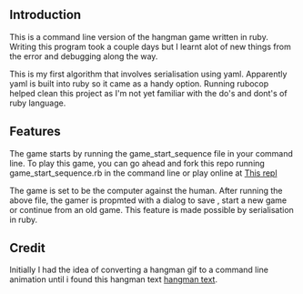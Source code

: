 ## Introduction

This is a command line version of the hangman game written in ruby. Writing this program took a couple days but I learnt alot of new things from the error and debugging along the way.

This is my first algorithm that involves serialisation using yaml. Apparently yaml is built into ruby so it came as a handy option. Running rubocop helped clean this project as I'm not yet familiar with the do's and dont's of ruby language.

## Features

The game starts by running the game_start_sequence file in your command line. To play this game, you can go ahead and fork this repo running game_start_sequence.rb in the command line or play online at [This repl](https://replit.com/@austineBeck04/hangman-1)

The game is set to be the computer against the human. After running the above file, the gamer is propmted with a dialog to save , start a new game or continue from an old game. This feature is made possible by serialisation in ruby.

## Credit 

Initially I had the idea of converting a hangman gif to a command line animation until i found this hangman text [hangman text](https://gist.github.com/chrishorton/8510732aa9a80a03c829b09f12e20d9c).

